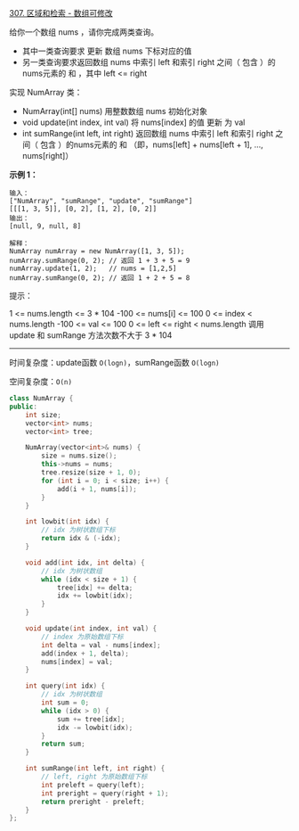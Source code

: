 [307. 区域和检索 - 数组可修改](https://leetcode-cn.com/problems/range-sum-query-mutable/)

给你一个数组 nums ，请你完成两类查询。

- 其中一类查询要求 更新 数组 nums 下标对应的值
- 另一类查询要求返回数组 nums 中索引 left 和索引 right 之间（ 包含 ）的nums元素的 和 ，其中 left <= right

实现 NumArray 类：

- NumArray(int[] nums) 用整数数组 nums 初始化对象
- void update(int index, int val) 将 nums[index] 的值 更新 为 val
- int sumRange(int left, int right) 返回数组 nums 中索引 left 和索引 right 之间（ 包含 ）的nums元素的 和 （即，nums[left] + nums[left + 1], ..., nums[right]）

**示例 1：**

```
输入：
["NumArray", "sumRange", "update", "sumRange"]
[[[1, 3, 5]], [0, 2], [1, 2], [0, 2]]
输出：
[null, 9, null, 8]

解释：
NumArray numArray = new NumArray([1, 3, 5]);
numArray.sumRange(0, 2); // 返回 1 + 3 + 5 = 9
numArray.update(1, 2);   // nums = [1,2,5]
numArray.sumRange(0, 2); // 返回 1 + 2 + 5 = 8
```

提示：

1 <= nums.length <= 3 * 104
-100 <= nums[i] <= 100
0 <= index < nums.length
-100 <= val <= 100
0 <= left <= right < nums.length
调用 update 和 sumRange 方法次数不大于 3 * 104 

---

时间复杂度：update函数 `O(logn)`，sumRange函数 `O(logn)`

空间复杂度：`O(n)`

```c++
class NumArray {
public:
    int size;
    vector<int> nums;
    vector<int> tree;

    NumArray(vector<int>& nums) {
        size = nums.size();
        this->nums = nums;
        tree.resize(size + 1, 0);
        for (int i = 0; i < size; i++) {
            add(i + 1, nums[i]);
        }
    }

    int lowbit(int idx) {
        // idx 为树状数组下标
        return idx & (-idx);
    }

    void add(int idx, int delta) {
        // idx 为树状数组
        while (idx < size + 1) {
            tree[idx] += delta;
            idx += lowbit(idx);
        }
    }

    void update(int index, int val) {
        // index 为原始数组下标
        int delta = val - nums[index];
        add(index + 1, delta);
        nums[index] = val;
    }

    int query(int idx) {
        // idx 为树状数组
        int sum = 0;
        while (idx > 0) {
            sum += tree[idx];
            idx -= lowbit(idx);
        }
        return sum;
    }

    int sumRange(int left, int right) {
        // left, right 为原始数组下标
        int preleft = query(left);
        int preright = query(right + 1);
        return preright - preleft;
    }
};
```

